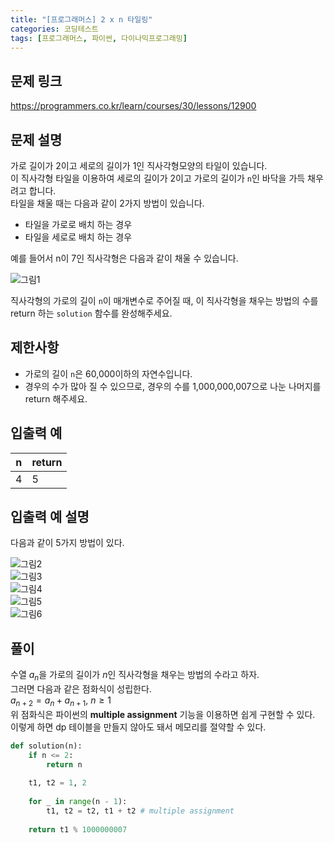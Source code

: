 ```yaml
---
title: "[프로그래머스] 2 x n 타일링"
categories: 코딩테스트
tags: [프로그래머스, 파이썬, 다이나믹프로그래밍]
---
```


## 문제 링크

<https://programmers.co.kr/learn/courses/30/lessons/12900>

## 문제 설명

가로 길이가 2이고 세로의 길이가 1인 직사각형모양의 타일이 있습니다.  
이 직사각형 타일을 이용하여 세로의 길이가 2이고 가로의 길이가 `n`인 바닥을 가득 채우려고 합니다.  
타일을 채울 때는 다음과 같이 2가지 방법이 있습니다.  

- 타일을 가로로 배치 하는 경우
- 타일을 세로로 배치 하는 경우

예를 들어서 n이 7인 직사각형은 다음과 같이 채울 수 있습니다.  

![그림1](https://i.imgur.com/29ANX0f.png)  

직사각형의 가로의 길이 `n`이 매개변수로 주어질 때, 이 직사각형을 채우는 방법의 수를 return 하는 `solution` 함수를 완성해주세요.

## 제한사항

- 가로의 길이 `n`은 60,000이하의 자연수입니다.
- 경우의 수가 많아 질 수 있으므로, 경우의 수를 1,000,000,007으로 나눈 나머지를 return 해주세요.

## 입출력 예

|n|return|
|-|------|
|4|5|

## 입출력 예 설명

다음과 같이 5가지 방법이 있다.  

![그림2](https://i.imgur.com/keiKrD3.png)  
![그림3](https://i.imgur.com/O9GdTE0.png)  
![그림4](https://i.imgur.com/IZBmc6M.png)  
![그림5](https://i.imgur.com/29LWVzK.png)  
![그림6](https://i.imgur.com/z64JbNf.png)

## 풀이

수열 $a_n$을 가로의 길이가 $n$인 직사각형을 채우는 방법의 수라고 하자.  
그러면 다음과 같은 점화식이 성립한다.  
$a_{n+2} = a_n + a_{n+1}, \ n \geq 1$  
위 점화식은 파이썬의 **multiple assignment** 기능을 이용하면 쉽게 구현할 수 있다.  
이렇게 하면 dp 테이블을 만들지 않아도 돼서 메모리를 절약할 수 있다.

```python
def solution(n):
    if n <= 2:
        return n
    
    t1, t2 = 1, 2
    
    for _ in range(n - 1):
        t1, t2 = t2, t1 + t2 # multiple assignment
    
    return t1 % 1000000007
```